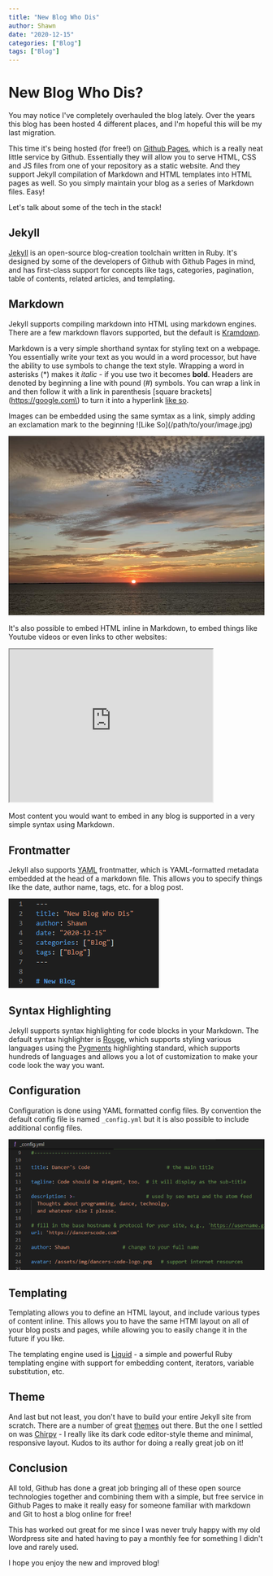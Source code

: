 ```yaml
---
title: "New Blog Who Dis"
author: Shawn
date: "2020-12-15"
categories: ["Blog"]
tags: ["Blog"]
---
```


# New Blog Who Dis?

You may notice I've completely overhauled the blog lately. Over the years this blog has been hosted 4 different places, and I'm hopeful this will be my last migration.

This time it's being hosted (for free!) on [Github Pages](https://pages.github.com/), which is a really neat little service by Github. Essentially they will allow you to serve HTML, CSS and JS files from one of your repository as a static website. And they support Jekyll compilation of Markdown and HTML templates into HTML pages as well. So you simply maintain your blog as a series of Markdown files. Easy!

Let's talk about some of the tech in the stack!

## Jekyll

[Jekyll](https://github.com/jekyll/jekyll) is an open-source blog-creation toolchain written in Ruby. It's designed by some of the developers of Github with Github Pages in mind, and has first-class support for concepts like tags, categories, pagination, table of contents, related articles, and templating.

## Markdown

Jekyll supports compiling markdown into HTML using markdown engines. There are a few markdown flavors supported, but the default is [Kramdown](https://kramdown.gettalong.org/).

Markdown is a very simple shorthand syntax for styling text on a webpage. You essentially write your text as you would in a word processor, but have the ability to use symbols to change the text style. Wrapping a word in asterisks (*) makes it *italic* - if you use two it becomes **bold**. Headers are denoted by beginning a line with pound (#) symbols. You can wrap a link in  and then follow it with a link in parenthesis [square brackets\]\(https://google.com\) to turn it into a hyperlink [like so](https://google.com).

Images can be embedded using the same symtax as a link, simply adding an exclamation mark to the beginning \!\[Like So\]\(/path/to/your/image.jpg\)

![Sunrise](/content/2020/12/sunrise.png)

It's also possible to embed HTML inline in Markdown, to embed things like Youtube videos or even links to other websites:

<iframe src="https://duckduckgo.com" style="height: 300px; width:400px;" title="DuckDuckGo">
</iframe>

Most content you would want to embed in any blog is supported in a very simple syntax using Markdown.

## Frontmatter

Jekyll also supports [YAML](https://en.wikipedia.org/wiki/YAML) frontmatter, which is YAML-formatted metadata embedded at the head of a markdown file. This allows you to specify things like the date, author name, tags, etc. for a blog post.

![Frontmatter](/content/2020/12/frontmatter.png)

## Syntax Highlighting

Jekyll supports syntax highlighting for code blocks in your Markdown. The default syntax highlighter is [Rouge](https://github.com/rouge-ruby/rouge), which supports styling various languages using the [Pygments](https://pygments.org/) highlighting standard, which supports hundreds of languages and allows you a lot of customization to make your code look the way you want.

## Configuration

Configuration is done using YAML formatted config files. By convention the default config file is named `_config.yml` but it is also possible to include additional config files.

![Config File](/content/2020/12/config.png)

## Templating 

Templating allows you to define an HTML layout, and include various types of content inline. This allows you to have the same HTMl layout on all of your blog posts and pages, while allowing you to easily change it in the future if you like.

The templating engine used is [Liquid](https://shopify.github.io/liquid/) - a simple and powerful Ruby templating engine with support for embedding content, iterators, variable substitution, etc.

## Theme

And last but not least, you don't have to build your entire Jekyll site from scratch. There are a number of great [themes](http://jekyllthemes.org/) out there. But the one I settled on was [Chirpy](https://github.com/cotes2020/jekyll-theme-chirpy/) - I really like its dark code editor-style theme and minimal, responsive layout. Kudos to its author for doing a really great job on it!

## Conclusion

All told, Github has done a great job bringing all of these open source technologies together and combining them with a simple, but free service in Github Pages to make it really easy for someone familiar with markdown and Git to host a blog online for free!

This has worked out great for me since I was never truly happy with my old Wordpress site and hated having to pay a monthly fee for something I didn't love and rarely used.

I hope you enjoy the new and improved blog!